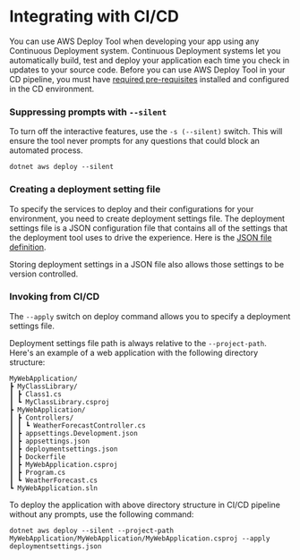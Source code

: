 # Integrating with CI/CD

You can use AWS Deploy Tool when developing your app using any Continuous Deployment system. Continuous Deployment systems let you automatically build, test and deploy your application each time you check in updates to your source code. Before you can use AWS Deploy Tool in your CD pipeline, you must have [required pre-requisites](../docs/getting-started/pre-requisites.md) installed and configured in the CD environment.

### Suppressing prompts with `--silent`

To turn off the interactive features, use the `-s (--silent)` switch. This will ensure the tool never prompts for any questions that could block an automated process.

    dotnet aws deploy --silent

### Creating a deployment setting file

To specify the services to deploy and their configurations for your environment, you need to create deployment settings file. The deployment settings file is a JSON configuration file that contains all of the settings that the deployment tool uses to drive the experience. Here is the [JSON file definition](https://github.com/aws/aws-dotnet-deploy/tree/main/src/AWS.Deploy.Recipes/RecipeDefinitions).

Storing deployment settings in a JSON file also allows those settings to be version controlled.

### Invoking from CI/CD

The `--apply` switch on deploy command allows you to specify a deployment settings file.

Deployment settings file path is always relative to the `--project-path`. Here's an example of a web application with the following directory structure:

    MyWebApplication/
    ┣ MyClassLibrary/
    ┃ ┣ Class1.cs
    ┃ ┗ MyClassLibrary.csproj
    ┣ MyWebApplication/
    ┃ ┣ Controllers/
    ┃ ┃ ┗ WeatherForecastController.cs
    ┃ ┣ appsettings.Development.json
    ┃ ┣ appsettings.json
    ┃ ┣ deploymentsettings.json
    ┃ ┣ Dockerfile
    ┃ ┣ MyWebApplication.csproj
    ┃ ┣ Program.cs
    ┃ ┗ WeatherForecast.cs
    ┗ MyWebApplication.sln

To deploy the application with above directory structure in CI/CD pipeline without any prompts, use the following command:

    dotnet aws deploy --silent --project-path MyWebApplication/MyWebApplication/MyWebApplication.csproj --apply deploymentsettings.json

